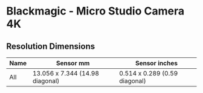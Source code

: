 # Blackmagic - Micro Studio Camera 4K

## Resolution Dimensions

| Name   | Sensor mm                       | Sensor inches                 |
|--------|---------------------------------|-------------------------------|
| All    | 13.056 x 7.344 (14.98 diagonal) | 0.514 x 0.289 (0.59 diagonal) |

